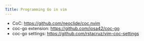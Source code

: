 ```yaml
---
Title: Programming Go in vim
---
```


- CoC: https://github.com/neoclide/coc.nvim
- coc-go extension: https://github.com/josa42/coc-go
- coc-go settings: https://github.com/rstacruz/vim-coc-settings
